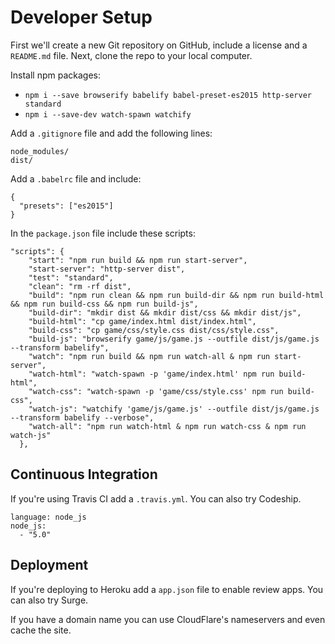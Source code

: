 # Developer Setup

First we'll create a new Git repository on GitHub, include a license and a `README.md` file. Next, clone the repo to your local computer.

Install npm packages:
  - `npm i --save browserify babelify babel-preset-es2015 http-server standard`
  - `npm i --save-dev watch-spawn watchify`

Add a `.gitignore` file and add the following lines:
```
node_modules/
dist/
```

Add a `.babelrc` file and include:
```
{
  "presets": ["es2015"]
}
```

In the `package.json` file include these scripts:
```
"scripts": {
    "start": "npm run build && npm run start-server",
    "start-server": "http-server dist",
    "test": "standard",
    "clean": "rm -rf dist",
    "build": "npm run clean && npm run build-dir && npm run build-html && npm run build-css && npm run build-js",
    "build-dir": "mkdir dist && mkdir dist/css && mkdir dist/js",
    "build-html": "cp game/index.html dist/index.html",
    "build-css": "cp game/css/style.css dist/css/style.css",
    "build-js": "browserify game/js/game.js --outfile dist/js/game.js --transform babelify",
    "watch": "npm run build && npm run watch-all & npm run start-server",
    "watch-html": "watch-spawn -p 'game/index.html' npm run build-html",
    "watch-css": "watch-spawn -p 'game/css/style.css' npm run build-css",
    "watch-js": "watchify 'game/js/game.js' --outfile dist/js/game.js --transform babelify --verbose",
    "watch-all": "npm run watch-html & npm run watch-css & npm run watch-js"
  },
```

## Continuous Integration
If you're using Travis CI add a `.travis.yml`. You can also try Codeship.
```
language: node_js
node_js:
  - "5.0"
```

## Deployment
If you're deploying to Heroku add a `app.json` file to enable review apps. You can also try Surge.

If you have a domain name you can use CloudFlare's nameservers and even cache the site. 
